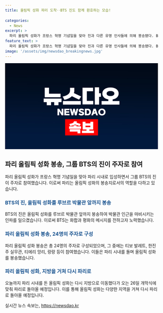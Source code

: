 ```yaml
---
title: 올림픽 성화 파리 도착‥BTS 진도 함께 환호하는 모습!

categories:
  - News
excerpt: >
  파리 올림픽 성화가 프랑스 혁명 기념일을 맞아 진과 다른 유명 인사들에 의해 봉송됐다. BTS의 진은 성화를 받아 루브르 박물관 앞을 뛰었고, 현지에는 많은 이들이 모여 화합과 평화의 메시지를 전했다. 또한, 프랑스 대통령과 유네스코 한국대표부 소속한진주 실무관, 프랑스 전 축구 국가대표 티에리 앙리, 중국 피아니스트 랑랑 등도 성화 봉송에 참여했다. 오늘까지 파리 시내를 돈 올림픽 성화는 다시 지방으로 이동했다가 오는 26일 개막식에 맞춰 파리로 돌아옵니다.
feature_text: >
  파리 올림픽 성화가 프랑스 혁명 기념일을 맞아 진과 다른 유명 인사들에 의해 봉송됐다. BTS의 진은 성화를 받아 루브르 박물관 앞을 뛰었고, 현지에는 많은 이들이 모여 화합과 평화의 메시지를 전했다. 또한, 프랑스 대통령과 유네스코 한국대표부 소속한진주 실무관, 프랑스 전 축구 국가대표 티에리 앙리, 중국 피아니스트 랑랑 등도 성화 봉송에 참여했다. 오늘까지 파리 시내를 돈 올림픽 성화는 다시 지방으로 이동했다가 오는 26일 개막식에 맞춰 파리로 돌아옵니다.
image: '/assets/img/newsdao_breakingnews.jpg'
---
```


<p><img src="/assets/img/newsdao_breakingnews.jpg" alt="koreaapp 속보" /></p>

<h2 data-ke-size="size26">파리 올림픽 성화 봉송, 그룹 BTS의 진이 주자로 참여</h2>

<p data-ke-size="size16">파리 올림픽 성화가 프랑스 혁명 기념일을 맞아 파리 시내로 입성하면서 그룹 BTS의 진이 주자로 참여했습니다. 이로써 파리는 올림픽 성화의 봉송지로서의 역할을 다하고 있습니다.</p>

<h3><b><span style="color: #1a5490;">BTS의 진, 올림픽 성화를 루브르 박물관 앞까지 봉송</span></b></h3>

<p data-ke-size="size16">BTS의 진은 올림픽 성화를 루브르 박물관 앞까지 봉송하여 박물관 인근을 마비시키는 인파를 일으켰습니다. 이로써 BTS는 화합과 평화의 메시지를 전하고자 노력했습니다.</p>

<h3><b><span style="color: #1a5490;">파리 올림픽 성화 봉송, 24명의 주자로 구성</span></b></h3>

<p data-ke-size="size16">파리 올림픽 성화 봉송은 총 24명의 주자로 구성되었으며, 그 중에는 티보 발레트, 한진주 실무관, 티에리 앙리, 랑랑 등이 참여했습니다. 이들은 파리 시내를 돌며 올림픽 성화를 봉송했습니다.</p>

<h3><b><span style="color: #1a5490;">파리 올림픽 성화, 지방을 거쳐 다시 파리로</span></b></h3>

<p data-ke-size="size16">오늘까지 파리 시내를 돈 올림픽 성화는 다시 지방으로 이동했다가 오는 26일 개막식에 맞춰 파리로 돌아올 예정입니다. 이를 통해 올림픽 성화는 다양한 지역을 거쳐 다시 파리로 돌아올 예정입니다.</p>
실시간 뉴스 속보는, <a href="https://newsdao.kr" rel="dofollow">https://newsdao.kr</a>



